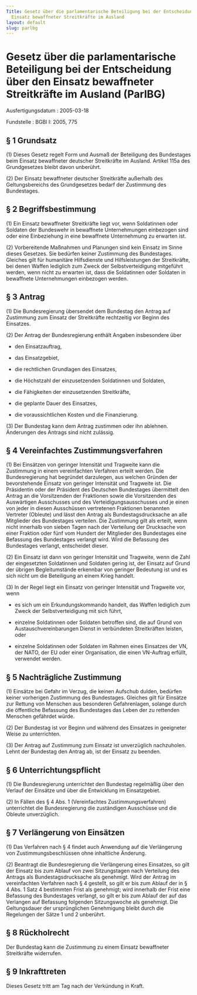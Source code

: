 ```yaml
---
Title: Gesetz über die parlamentarische Beteiligung bei der Entscheidung über den
  Einsatz bewaffneter Streitkräfte im Ausland
layout: default
slug: parlbg
---
```


# Gesetz über die parlamentarische Beteiligung bei der Entscheidung über den Einsatz bewaffneter Streitkräfte im Ausland (ParlBG)

Ausfertigungsdatum
:   2005-03-18

Fundstelle
:   BGBl I: 2005, 775



## § 1 Grundsatz

(1) Dieses Gesetz regelt Form und Ausmaß der Beteiligung des
Bundestages beim Einsatz bewaffneter deutscher Streitkräfte im
Ausland. Artikel 115a des Grundgesetzes bleibt davon unberührt.

(2) Der Einsatz bewaffneter deutscher Streitkräfte außerhalb des
Geltungsbereichs des Grundgesetzes bedarf der Zustimmung des
Bundestages.


## § 2 Begriffsbestimmung

(1) Ein Einsatz bewaffneter Streitkräfte liegt vor, wenn Soldatinnen
oder Soldaten der Bundeswehr in bewaffnete Unternehmungen einbezogen
sind oder eine Einbeziehung in eine bewaffnete Unternehmung zu
erwarten ist.

(2) Vorbereitende Maßnahmen und Planungen sind kein Einsatz im Sinne
dieses Gesetzes. Sie bedürfen keiner Zustimmung des Bundestages.
Gleiches gilt für humanitäre Hilfsdienste und Hilfsleistungen der
Streitkräfte, bei denen Waffen lediglich zum Zweck der
Selbstverteidigung mitgeführt werden, wenn nicht zu erwarten ist, dass
die Soldatinnen oder Soldaten in bewaffnete Unternehmungen einbezogen
werden.


## § 3 Antrag

(1) Die Bundesregierung übersendet dem Bundestag den Antrag auf
Zustimmung zum Einsatz der Streitkräfte rechtzeitig vor Beginn des
Einsatzes.

(2) Der Antrag der Bundesregierung enthält Angaben insbesondere über

-   den Einsatzauftrag,


-   das Einsatzgebiet,


-   die rechtlichen Grundlagen des Einsatzes,


-   die Höchstzahl der einzusetzenden Soldatinnen und Soldaten,


-   die Fähigkeiten der einzusetzenden Streitkräfte,


-   die geplante Dauer des Einsatzes,


-   die voraussichtlichen Kosten und die Finanzierung.




(3) Der Bundestag kann dem Antrag zustimmen oder ihn ablehnen.
Änderungen des Antrags sind nicht zulässig.


## § 4 Vereinfachtes Zustimmungsverfahren

(1) Bei Einsätzen von geringer Intensität und Tragweite kann die
Zustimmung in einem vereinfachten Verfahren erteilt werden. Die
Bundesregierung hat begründet darzulegen, aus welchen Gründen der
bevorstehende Einsatz von geringer Intensität und Tragweite ist. Die
Präsidentin oder der Präsident des Deutschen Bundestages übermittelt
den Antrag an die Vorsitzenden der Fraktionen sowie die Vorsitzenden
des Auswärtigen Ausschusses und des Verteidigungsausschusses und je
einen von jeder in diesen Ausschüssen vertretenen Fraktionen benannten
Vertreter (Obleute) und lässt den Antrag als Bundestagsdrucksache an
alle Mitglieder des Bundestages verteilen. Die Zustimmung gilt als
erteilt, wenn nicht innerhalb von sieben Tagen nach der Verteilung der
Drucksache von einer Fraktion oder fünf vom Hundert der Mitglieder des
Bundestages eine Befassung des Bundestages verlangt wird. Wird die
Befassung des Bundestages verlangt, entscheidet dieser.

(2) Ein Einsatz ist dann von geringer Intensität und Tragweite, wenn
die Zahl der eingesetzten Soldatinnen und Soldaten gering ist, der
Einsatz auf Grund der übrigen Begleitumstände erkennbar von geringer
Bedeutung ist und es sich nicht um die Beteiligung an einem Krieg
handelt.

(3) In der Regel liegt ein Einsatz von geringer Intensität und
Tragweite vor, wenn

-   es sich um ein Erkundungskommando handelt, das Waffen lediglich zum
    Zweck der Selbstverteidigung mit sich führt,


-   einzelne Soldatinnen oder Soldaten betroffen sind, die auf Grund von
    Austauschvereinbarungen Dienst in verbündeten Streitkräften leisten,
    oder


-   einzelne Soldatinnen oder Soldaten im Rahmen eines Einsatzes der VN,
    der NATO, der EU oder einer Organisation, die einen VN-Auftrag
    erfüllt, verwendet werden.





## § 5 Nachträgliche Zustimmung

(1) Einsätze bei Gefahr im Verzug, die keinen Aufschub dulden,
bedürfen keiner vorherigen Zustimmung des Bundestages. Gleiches gilt
für Einsätze zur Rettung von Menschen aus besonderen Gefahrenlagen,
solange durch die öffentliche Befassung des Bundestages das Leben der
zu rettenden Menschen gefährdet würde.

(2) Der Bundestag ist vor Beginn und während des Einsatzes in
geeigneter Weise zu unterrichten.

(3) Der Antrag auf Zustimmung zum Einsatz ist unverzüglich
nachzuholen. Lehnt der Bundestag den Antrag ab, ist der Einsatz zu
beenden.


## § 6 Unterrichtungspflicht

(1) Die Bundesregierung unterrichtet den Bundestag regelmäßig über den
Verlauf der Einsätze und über die Entwicklung im Einsatzgebiet.

(2) In Fällen des § 4 Abs. 1 (Vereinfachtes Zustimmungsverfahren)
unterrichtet die Bundesregierung die zuständigen Ausschüsse und die
Obleute unverzüglich.


## § 7 Verlängerung von Einsätzen

(1) Das Verfahren nach § 4 findet auch Anwendung auf die Verlängerung
von Zustimmungsbeschlüssen ohne inhaltliche Änderung.

(2) Beantragt die Bundesregierung die Verlängerung eines Einsatzes, so
gilt der Einsatz bis zum Ablauf von zwei Sitzungstagen nach Verteilung
des Antrags als Bundestagsdrucksache als genehmigt. Wird der Antrag im
vereinfachten Verfahren nach § 4 gestellt, so gilt er bis zum Ablauf
der in § 4 Abs. 1 Satz 4 bestimmten Frist als genehmigt; wird
innerhalb der Frist eine Befassung des Bundestages verlangt, so gilt
er bis zum Ablauf der auf das Verlangen auf Befassung folgenden
Sitzungswoche als genehmigt. Die Geltungsdauer der ursprünglichen
Genehmigung bleibt durch die Regelungen der Sätze 1 und 2 unberührt.


## § 8 Rückholrecht

Der Bundestag kann die Zustimmung zu einem Einsatz bewaffneter
Streitkräfte widerrufen.


## § 9 Inkrafttreten

Dieses Gesetz tritt am Tag nach der Verkündung in Kraft.

